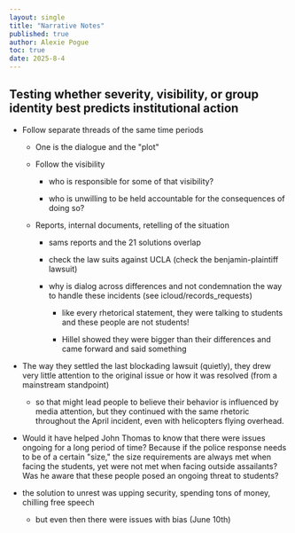 ```yaml
---
layout: single
title: "Narrative Notes"
published: true
author: Alexie Pogue
toc: true
date: 2025-8-4
--- 
```


## Testing whether severity, visibility, or group identity best predicts institutional action

- Follow separate threads of the same time periods

	- One is the dialogue and the "plot"

	- Follow the visibility 

		- who is responsible for some of that visibility? 

		- who is unwilling to be held accountable for the consequences of doing so? 

	- Reports, internal documents, retelling of the situation 

		- sams reports and the 21 solutions overlap

		- check the law suits against UCLA (check the benjamin-plaintiff lawsuit)

		- why is dialog across differences and not condemnation the way to handle these incidents (see icloud/records_requests)

			- like every rhetorical statement, they were talking to students and these people are not students!

			- Hillel showed they were bigger than their differences and came forward and said something

- The way they settled the last blockading lawsuit (quietly), they drew very little attention to the original issue or how it was resolved (from a mainstream standpoint)

	- so that might lead people to believe their behavior is influenced by media attention, but they continued with the same rhetoric throughout the April incident, even with helicopters flying overhead. 

- Would it have helped John Thomas to know that there were issues ongoing for a long period of time? Because if the police response needs to be of a certain "size," the size requirements are always met when facing the students, yet were not met when facing outside assailants? Was he aware that these people posed an ongoing threat to students? 

- the solution to unrest was upping security, spending tons of money, chilling free speech 

	- but even then there were issues with bias (June 10th)

